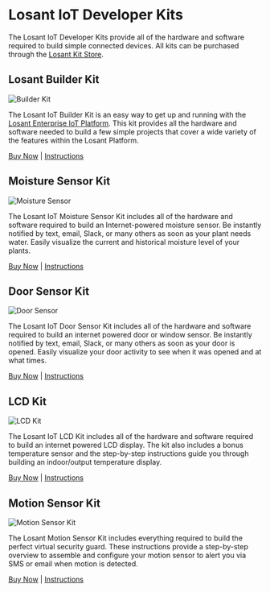 # Losant IoT Developer Kits

The Losant IoT Developer Kits provide all of the hardware and software required to build simple connected devices. All kits can be purchased through the [Losant Kit Store](https://store.losant.com).

## Losant Builder Kit

![Builder Kit](/images/getting-started/losant-iot-dev-kits/builder-kit/builder-kit.jpg "Builder Kit")

The Losant IoT Builder Kit is an easy way to get up and running with the <a href="https://www.losant.com" target="\_blank">Losant Enterprise IoT Platform</a>. This kit provides all the hardware and software needed to build a few simple projects that cover a wide variety of the features within the Losant Platform.

[Buy Now](https://store.losant.com/products/losant-builder-kit) | [Instructions](/getting-started/losant-iot-dev-kits/builder-kit/)

## Moisture Sensor Kit

![Moisture Sensor](/images/getting-started/losant-iot-dev-kits/moisture-sensor/moisture-sensor-header.jpg "Moisture Sensor")

The Losant IoT Moisture Sensor Kit includes all of the hardware and software required to build an Internet-powered moisture sensor. Be instantly notified by text, email, Slack, or many others as soon as your plant needs water. Easily visualize the current and historical moisture level of your plants.

[Buy Now](https://store.losant.com/products/losant-moisture-sensor-kit) | [Instructions](/getting-started/losant-iot-dev-kits/moisture-sensor-kit/)

## Door Sensor Kit

![Door Sensor](/images/getting-started/losant-iot-dev-kits/door-sensor/door-sensor.jpg "Door Sensor")

The Losant IoT Door Sensor Kit includes all of the hardware and software required to build an internet powered door or window sensor. Be instantly notified by text, email, Slack, or many others as soon as your door is opened. Easily visualize your door activity to see when it was opened and at what times.

[Buy Now](https://store.losant.com/products/losant-door-sensor-kit) | [Instructions](/getting-started/losant-iot-dev-kits/door-sensor-kit/)

## LCD Kit

![LCD Kit](/images/getting-started/losant-iot-dev-kits/lcd-kit/weather-station.jpg "LCD Kit")

The Losant IoT LCD Kit includes all of the hardware and software required to build an internet powered LCD display. The kit also includes a bonus temperature sensor and the step-by-step instructions guide you through building an indoor/output temperature display.

[Buy Now](https://store.losant.com/products/lcd-kit) | [Instructions](/getting-started/losant-iot-dev-kits/lcd-kit/)

## Motion Sensor Kit

![Motion Sensor Kit](/images/getting-started/losant-iot-dev-kits/motion-sensor/motion-sensor-header.jpg "Motion Sensor Kit")

The Losant Motion Sensor Kit includes everything required to build the perfect virtual security guard. These instructions provide a step-by-step overview to assemble and configure your motion sensor to alert you via SMS or email when motion is detected.

[Buy Now](https://store.losant.com/products/motion-sensor-kit) | [Instructions](/getting-started/losant-iot-dev-kits/motion-sensor-kit/)
